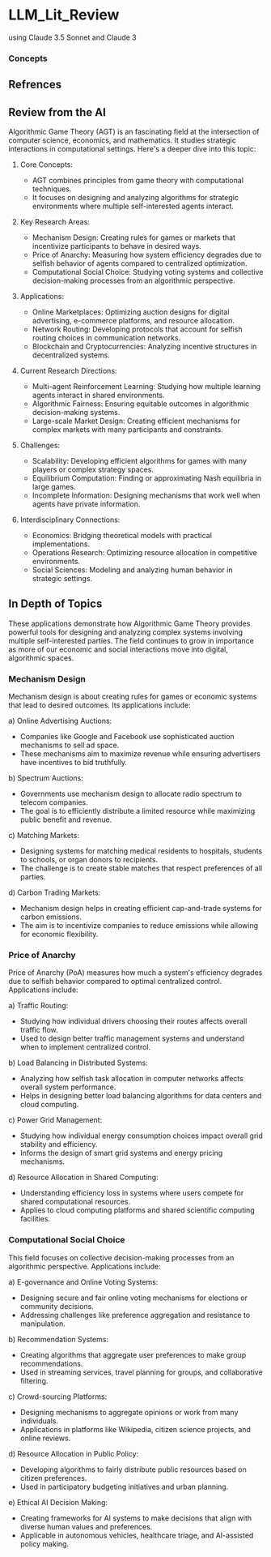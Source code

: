 # LLM_Lit_Review
using Claude 3.5 Sonnet and Claude 3
### Concepts
## Refrences
## Review from the AI
Algorithmic Game Theory (AGT) is an fascinating field at the intersection of computer science, economics, and mathematics. It studies strategic interactions in computational settings. Here's a deeper dive into this topic:

1. Core Concepts:
   - AGT combines principles from game theory with computational techniques.
   - It focuses on designing and analyzing algorithms for strategic environments where multiple self-interested agents interact.

2. Key Research Areas:
   - Mechanism Design: Creating rules for games or markets that incentivize participants to behave in desired ways.
   - Price of Anarchy: Measuring how system efficiency degrades due to selfish behavior of agents compared to centralized optimization.
   - Computational Social Choice: Studying voting systems and collective decision-making processes from an algorithmic perspective.

3. Applications:
   - Online Marketplaces: Optimizing auction designs for digital advertising, e-commerce platforms, and resource allocation.
   - Network Routing: Developing protocols that account for selfish routing choices in communication networks.
   - Blockchain and Cryptocurrencies: Analyzing incentive structures in decentralized systems.

4. Current Research Directions:
   - Multi-agent Reinforcement Learning: Studying how multiple learning agents interact in shared environments.
   - Algorithmic Fairness: Ensuring equitable outcomes in algorithmic decision-making systems.
   - Large-scale Market Design: Creating efficient mechanisms for complex markets with many participants and constraints.

5. Challenges:
   - Scalability: Developing efficient algorithms for games with many players or complex strategy spaces.
   - Equilibrium Computation: Finding or approximating Nash equilibria in large games.
   - Incomplete Information: Designing mechanisms that work well when agents have private information.

6. Interdisciplinary Connections:
   - Economics: Bridging theoretical models with practical implementations.
   - Operations Research: Optimizing resource allocation in competitive environments.
   - Social Sciences: Modeling and analyzing human behavior in strategic settings.
## In Depth of Topics

These applications demonstrate how Algorithmic Game Theory provides powerful tools for designing and analyzing complex systems involving multiple self-interested parties. The field continues to grow in importance as more of our economic and social interactions move into digital, algorithmic spaces.

### Mechanism Design

Mechanism design is about creating rules for games or economic systems that lead to desired outcomes. Its applications include:

a) Online Advertising Auctions:
   - Companies like Google and Facebook use sophisticated auction mechanisms to sell ad space.
   - These mechanisms aim to maximize revenue while ensuring advertisers have incentives to bid truthfully.

b) Spectrum Auctions:
   - Governments use mechanism design to allocate radio spectrum to telecom companies.
   - The goal is to efficiently distribute a limited resource while maximizing public benefit and revenue.

c) Matching Markets:
   - Designing systems for matching medical residents to hospitals, students to schools, or organ donors to recipients.
   - The challenge is to create stable matches that respect preferences of all parties.

d) Carbon Trading Markets:
   - Mechanism design helps in creating efficient cap-and-trade systems for carbon emissions.
   - The aim is to incentivize companies to reduce emissions while allowing for economic flexibility.

### Price of Anarchy

Price of Anarchy (PoA) measures how much a system's efficiency degrades due to selfish behavior compared to optimal centralized control. Applications include:

a) Traffic Routing:
   - Studying how individual drivers choosing their routes affects overall traffic flow.
   - Used to design better traffic management systems and understand when to implement centralized control.

b) Load Balancing in Distributed Systems:
   - Analyzing how selfish task allocation in computer networks affects overall system performance.
   - Helps in designing better load balancing algorithms for data centers and cloud computing.

c) Power Grid Management:
   - Studying how individual energy consumption choices impact overall grid stability and efficiency.
   - Informs the design of smart grid systems and energy pricing mechanisms.

d) Resource Allocation in Shared Computing:
   - Understanding efficiency loss in systems where users compete for shared computational resources.
   - Applies to cloud computing platforms and shared scientific computing facilities.

### Computational Social Choice

This field focuses on collective decision-making processes from an algorithmic perspective. Applications include:

a) E-governance and Online Voting Systems:
   - Designing secure and fair online voting mechanisms for elections or community decisions.
   - Addressing challenges like preference aggregation and resistance to manipulation.

b) Recommendation Systems:
   - Creating algorithms that aggregate user preferences to make group recommendations.
   - Used in streaming services, travel planning for groups, and collaborative filtering.

c) Crowd-sourcing Platforms:
   - Designing mechanisms to aggregate opinions or work from many individuals.
   - Applications in platforms like Wikipedia, citizen science projects, and online reviews.

d) Resource Allocation in Public Policy:
   - Developing algorithms to fairly distribute public resources based on citizen preferences.
   - Used in participatory budgeting initiatives and urban planning.

e) Ethical AI Decision Making:
   - Creating frameworks for AI systems to make decisions that align with diverse human values and preferences.
   - Applicable in autonomous vehicles, healthcare triage, and AI-assisted policy making.

